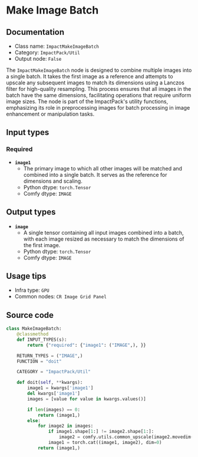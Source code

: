 # Make Image Batch
## Documentation
- Class name: `ImpactMakeImageBatch`
- Category: `ImpactPack/Util`
- Output node: `False`

The `ImpactMakeImageBatch` node is designed to combine multiple images into a single batch. It takes the first image as a reference and attempts to upscale any subsequent images to match its dimensions using a Lanczos filter for high-quality resampling. This process ensures that all images in the batch have the same dimensions, facilitating operations that require uniform image sizes. The node is part of the ImpactPack's utility functions, emphasizing its role in preprocessing images for batch processing in image enhancement or manipulation tasks.
## Input types
### Required
- **`image1`**
    - The primary image to which all other images will be matched and combined into a single batch. It serves as the reference for dimensions and scaling.
    - Python dtype: `torch.Tensor`
    - Comfy dtype: `IMAGE`
## Output types
- **`image`**
    - A single tensor containing all input images combined into a batch, with each image resized as necessary to match the dimensions of the first image.
    - Python dtype: `torch.Tensor`
    - Comfy dtype: `IMAGE`
## Usage tips
- Infra type: `GPU`
- Common nodes: `CR Image Grid Panel`


## Source code
```python
class MakeImageBatch:
    @classmethod
    def INPUT_TYPES(s):
        return {"required": {"image1": ("IMAGE",), }}

    RETURN_TYPES = ("IMAGE",)
    FUNCTION = "doit"

    CATEGORY = "ImpactPack/Util"

    def doit(self, **kwargs):
        image1 = kwargs['image1']
        del kwargs['image1']
        images = [value for value in kwargs.values()]

        if len(images) == 0:
            return (image1,)
        else:
            for image2 in images:
                if image1.shape[1:] != image2.shape[1:]:
                    image2 = comfy.utils.common_upscale(image2.movedim(-1, 1), image1.shape[2], image1.shape[1], "lanczos", "center").movedim(1, -1)
                image1 = torch.cat((image1, image2), dim=0)
            return (image1,)

```
